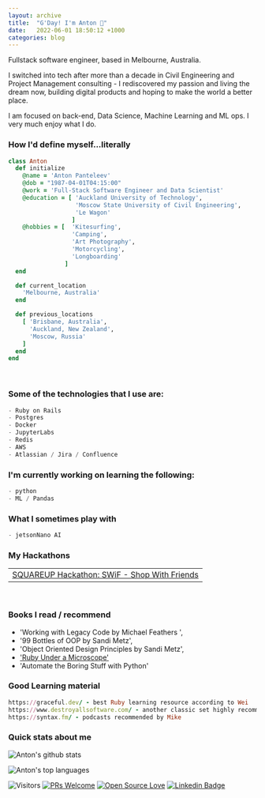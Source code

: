 ```yaml
---
layout: archive
title:  "G'Day! I'm Anton 🤠"
date:   2022-06-01 18:50:12 +1000
categories: blog
---
```

Fullstack software engineer, based in Melbourne, Australia.

I switched into tech after more than a decade in Civil Engineering and Project Management consulting - I rediscovered my passion and living the dream now, building digital products and hoping to make the world a better place.

I am focused on back-end, Data Science, Machine Learning and ML ops. I very much enjoy what I do.

### How I'd define myself...literally

```ruby
class Anton
  def initialize
    @name = 'Anton Panteleev'
    @dob = "1987-04-01T04:15:00"
    @work = 'Full-Stack Software Engineer and Data Scientist'
    @education = [ 'Auckland University of Technology',
                   'Moscow State University of Civil Engineering',
                   'Le Wagon' 
                  ]
    @hobbies = [  'Kitesurfing', 
                  'Camping',
                  'Art Photography',
                  'Motorcycling',
                  'Longboarding'
                ]
  end

  def current_location
    'Melbourne, Australia'
  end

  def previous_locations
    [ 'Brisbane, Australia',
      'Auckland, New Zealand',
      'Moscow, Russia'
    ]
  end
end
```
 
<br>

### Some of the technologies that I use are:
```python
- Ruby on Rails
- Postgres
- Docker
- JupyterLabs
- Redis
- AWS
- Atlassian / Jira / Confluence
```

<!-- <p float="left">
  <img src="images/ruby.png" height="48px">
  <img src="images/postgres.png" height="48px">
  <img src="images/docker.png" height="48px">
  <img src="images/jupyter.png" height="48px">
  <img src="https://res.cloudinary.com/nico1711/image/upload/c_scale,h_30/v1598849653/redis_xtyczu.png" alt="redis-logo">
  <img src="https://res.cloudinary.com/nico1711/image/upload/c_scale,h_30/v1598849658/aws_zdxicw.jpg" alt="aws-logo">
  <img src="images/atlassian.png" height="48px">
  <img src="images/jira.png" height="48px">
 </p> -->


### I'm currently working on learning the following:
```py
- python
- ML / Pandas
```

<!-- 
<p float="left">
 <img src="images/python.png" height="48px">
 <img src="images/pandas.png" height="48px">
</p> -->


### What I sometimes play with
```py
- jetsonNano AI
```

<!-- 
<p>
  <img src="images/jetson.png" height="48px">
  <img src="images/javascript.png" height="48px">
</p> -->

### My Hackathons
<table>
  <tr>
    <td><a href="https://devpost.com/software/swif-shop-with-friends">SQUAREUP Hackathon: SWiF - Shop With Friends</a></td>
  </tr>
</table>

<br>

### Books I read / recommend

- 'Working with Legacy Code by Michael Feathers ', 
- '99 Bottles of OOP by Sandi Metz', 
- 'Object Oriented Design Principles by Sandi Metz',
- ['Ruby Under a Microscope'](https://github.com/friendlyantz/ruby_under_microscope)
- 'Automate the Boring Stuff with Python'

### Good Learning material

```ruby
https://graceful.dev/ - best Ruby learning resource according to Wei
https://www.destroyallsoftware.com/ - another classic set highly recommended by Gus
https://syntax.fm/ - podcasts recommended by Mike

```

### Quick stats about me
![Anton's github stats](https://github-readme-stats.vercel.app/api?username=friendlyantz&show_icons=true&title_color=f6c32c&icon_color=f6c32c&text_color=9f9f9f&bg_color=151515&count_private=true)

![Anton's top languages](https://github-readme-stats.vercel.app/api/top-langs/?username=friendlyantz&show_icons=true&title_color=f6c32c&icon_color=f6c32c&text_color=9f9f9f&bg_color=151515&count_private=true&layout=compact)

![Visitors](https://visitor-badge.glitch.me/badge?page_id=friendlyantz.friendlyantz) [![PRs Welcome](https://img.shields.io/badge/PRs-welcome-brightgreen.svg?style=flat&logo=github)](https://github.com/friendlyantz?tab=repositories) [![Open Source Love](https://badges.frapsoft.com/os/v2/open-source.svg?v=103)](https://github.com/friendlyantz?tab=stars)
 [![Linkedin Badge](https://img.shields.io/badge/-panteleev-blue?style=flat-square&logo=Linkedin&logoColor=white&link=https://www.linkedin.com/in/panteleev/)](https://www.linkedin.com/in/panteleev/)
